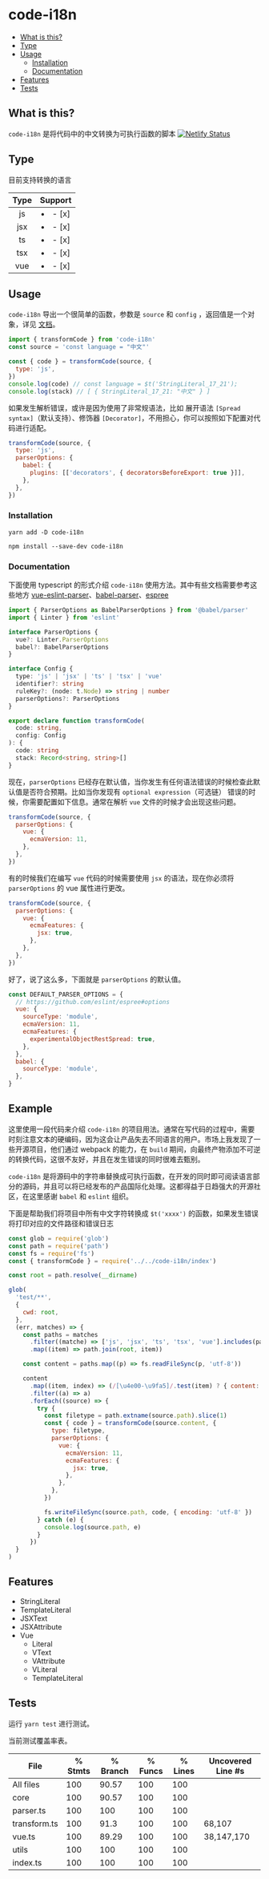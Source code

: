 # code-i18n

- [What is this?](#what-is-this)
- [Type](#type)
- [Usage](#usage)
  - [Installation](#installation)
  - [Documentation](#documentation)
- [Features](#features)
- [Tests](#tests)

## What is this?

`code-i18n` 是将代码中的中文转换为可执行函数的脚本
[![Netlify Status](https://api.netlify.com/api/v1/badges/644b446a-84ff-45cd-8267-c6b501b04114/deploy-status)](https://app.netlify.com/sites/code-i18n/deploys)

## Type

目前支持转换的语言

| Type |     Support      |
| :--: | :--------------: |
|  js  | <li> - [x] </li> |
| jsx  | <li> - [x] </li> |
|  ts  | <li> - [x] </li> |
| tsx  | <li> - [x] </li> |
| vue  | <li> - [x] </li> |

## Usage

`code-i18n` 导出一个很简单的函数，参数是 `source` 和 `config` ，返回值是一个对象，详见 [文档](#documentation)。

```javascript
import { transformCode } from 'code-i18n'
const source = 'const language = "中文"'

const { code } = transformCode(source, {
  type: 'js',
})
console.log(code) // const language = $t('StringLiteral_17_21');
console.log(stack) // [ { StringLiteral_17_21: "中文" } ]
```

如果发生解析错误，或许是因为使用了非常规语法，比如 展开语法 `[Spread syntax]`（默认支持）、修饰器 `[Decorator]`，不用担心，你可以按照如下配置对代码进行适配。

```javascript
transformCode(source, {
  type: 'js',
  parserOptions: {
    babel: {
      plugins: [['decorators', { decoratorsBeforeExport: true }]],
    },
  },
})
```

### Installation

```shell
yarn add -D code-i18n
```

```shell
npm install --save-dev code-i18n
```

### Documentation

下面使用 typescript 的形式介绍 `code-i18n` 使用方法。其中有些文档需要参考这些地方 [vue-eslint-parser](https://github.com/vuejs/vue-eslint-parser)、[babel-parser](https://babeljs.io/docs/en/babel-parser)、[espree](https://github.com/eslint/espree)

```typescript
import { ParserOptions as BabelParserOptions } from '@babel/parser'
import { Linter } from 'eslint'

interface ParserOptions {
  vue?: Linter.ParserOptions
  babel?: BabelParserOptions
}

interface Config {
  type: 'js' | 'jsx' | 'ts' | 'tsx' | 'vue'
  identifier?: string
  ruleKey?: (node: t.Node) => string | number
  parserOptions?: ParserOptions
}

export declare function transformCode(
  code: string,
  config: Config
): {
  code: string
  stack: Record<string, string>[]
}
```

现在，`parserOptions` 已经存在默认值，当你发生有任何语法错误的时候检查此默认值是否符合预期。比如当你发现有 `optional expression`（可选链） 错误的时候，你需要配置如下信息。通常在解析 `vue` 文件的时候才会出现这些问题。

```javascript
transformCode(source, {
  parserOptions: {
    vue: {
      ecmaVersion: 11,
    },
  },
})
```

有的时候我们在编写 `vue` 代码的时候需要使用 `jsx` 的语法，现在你必须将 `parserOptions` 的 vue 属性进行更改。

```javascript
transformCode(source, {
  parserOptions: {
    vue: {
      ecmaFeatures: {
        jsx: true,
      },
    },
  },
})
```

好了，说了这么多，下面就是 `parserOptions` 的默认值。

```javascript
const DEFAULT_PARSER_OPTIONS = {
  // https://github.com/eslint/espree#options
  vue: {
    sourceType: 'module',
    ecmaVersion: 11,
    ecmaFeatures: {
      experimentalObjectRestSpread: true,
    },
  },
  babel: {
    sourceType: 'module',
  },
}
```

## Example

这里使用一段代码来介绍 `code-i18n` 的项目用法。通常在写代码的过程中，需要时刻注意文本的硬编码，因为这会让产品失去不同语言的用户。市场上我发现了一些开源项目，他们通过 webpack 的能力，在 `build` 期间，向最终产物添加不可逆的转换代码，这很不友好，并且在发生错误的同时很难去甄别。

`code-i18n` 是将源码中的字符串替换成可执行函数，在开发的同时即可阅读语言部分的源码，并且可以将已经发布的产品国际化处理。这都得益于日趋强大的开源社区，在这里感谢 `babel` 和 `eslint` 组织。

下面是帮助我们将项目中所有中文字符转换成 `$t('xxxx')` 的函数，如果发生错误将打印对应的文件路径和错误日志

```javascript
const glob = require('glob')
const path = require('path')
const fs = require('fs')
const { transformCode } = require('../../code-i18n/index')

const root = path.resolve(__dirname)

glob(
  'test/**',
  {
    cwd: root,
  },
  (err, matches) => {
    const paths = matches
      .filter((matche) => ['js', 'jsx', 'ts', 'tsx', 'vue'].includes(path.extname(matche).slice(1)))
      .map((item) => path.join(root, item))

    const content = paths.map((p) => fs.readFileSync(p, 'utf-8'))

    content
      .map((item, index) => (/[\u4e00-\u9fa5]/.test(item) ? { content: item, path: paths[index] } : false))
      .filter((a) => a)
      .forEach((source) => {
        try {
          const filetype = path.extname(source.path).slice(1)
          const { code } = transformCode(source.content, {
            type: filetype,
            parserOptions: {
              vue: {
                ecmaVersion: 11,
                ecmaFeatures: {
                  jsx: true,
                },
              },
            },
          })

          fs.writeFileSync(source.path, code, { encoding: 'utf-8' })
        } catch (e) {
          console.log(source.path, e)
        }
      })
  }
)
```

## Features

- StringLiteral
- TemplateLiteral
- JSXText
- JSXAttribute
- Vue
  - Literal
  - VText
  - VAttribute
  - VLiteral
  - TemplateLiteral

## Tests

运行 `yarn test` 进行测试。

当前测试覆盖率表。

| File         | % Stmts | % Branch | % Funcs | % Lines | Uncovered Line #s |
| ------------ | ------- | -------- | ------- | ------- | ----------------- |
| All files    | 100     | 90.57    | 100     | 100     |
| core         | 100     | 90.57    | 100     | 100     |
| parser.ts    | 100     | 100      | 100     | 100     |
| transform.ts | 100     | 91.3     | 100     | 100     | 68,107            |
| vue.ts       | 100     | 89.29    | 100     | 100     | 38,147,170        |
| utils        | 100     | 100      | 100     | 100     |
| index.ts     | 100     | 100      | 100     | 100     |
